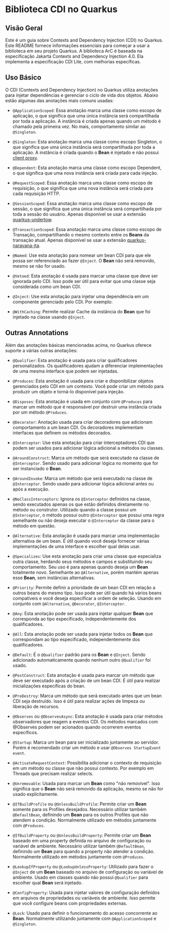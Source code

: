 # Biblioteca CDI no Quarkus

## Visão Geral

Este é um guia sobre Contexts and Dependency Injection (CDI) no Quarkus. Este README fornece informações essenciais para começar a usar a biblioteca em seu projeto Quarkus. A biblioteca ArC é baseada na especificação Jakarta Contexts and Dependency Injection 4.0. Ela implementa a especificação CDI Lite, com melhorias específicas.

## Uso Básico

O CDI (Contexts and Dependency Injection) no Quarkus utiliza anotações para injetar dependências e gerenciar o ciclo de vida dos objetos. Abaixo estão algumas das anotações mais comuns usadas:

- `@ApplicationScoped`: Essa anotação marca uma classe como escopo de aplicação, o que significa que uma única instância será compartilhada por toda a aplicação. A instância é criada apenas quando um método é chamado pela primeira vez. No mais, comportamento similar ao `@Singleton`.

- `@Singleton`: Esta anotação marca uma classe como escopo Singleton, o que significa que uma única instância será compartilhada por toda a aplicação. A instância é criada quando o **Bean** é injetado e não possui [client proxy](https://quarkus.io/guides/cdi#client_proxies).

- `@Dependent`: Esta anotação marca uma classe como escopo Dependent, o que significa que uma nova instância será criada para cada injeção.

- `@RequestScoped`: Essa anotação marca uma classe como escopo de requisição, o que significa que uma nova instância será criada para cada requisição HTTP.

- `@SessionScoped`: Essa anotação marca uma classe como escopo de sessão, o que significa que uma única instância será compartilhada por toda a sessão do usuário. Apenas disponível se usar a extensão [quarkus-undertow](https://quarkus.io/extensions/io.quarkus/quarkus-undertow).

- `@TransactionScoped`: Essa anotação marca uma classe como escopo de Transação, compartilhando o mesmo contexto entre os **Beans** da transação atual. Apenas disponível se usar a extensão [quarkus-narayana-jta](https://quarkus.io/guides/transaction).

- `@Named`: Use esta anotação para nomear um bean CDI para que ele possa ser referenciado ao fazer `@Inject`. O **Bean** não será removido, mesmo se não for usado.

- `@Vetoed`: Esta anotação é usada para marcar uma classe que deve ser ignorada pelo CDI. Isso pode ser útil para evitar que uma classe seja considerada como um bean CDI.

- `@Inject`: Use esta anotação para injetar uma dependência em um componente gerenciado pelo CDI. Por exemplo:

- `@WithCaching`: Permite realizar Cache da instância do **Bean** que foi injetado na classe usando `@Inject`.

## Outras Annotations

Além das anotações básicas mencionadas acima, no Quarkus oferece suporte a várias outras anotações:

- `@Qualifier`: Esta anotação é usada para criar qualificadores personalizados. Os qualificadores ajudam a diferenciar implementações de uma mesma interface que podem ser injetadas.

- `@Produces`: Esta anotação é usada para criar e disponibilizar objetos gerenciados pelo CDI em um contexto. Você pode criar um método para produzir um objeto e torná-lo disponível para injeção.

- `@Disposes`: Esta anotação é usada em conjunto com `@Produces` para marcar um método que é responsável por destruir uma instância criada por um método `@Produces`.

- `@Decorator`: Anotação usada para criar decoradores que adicionam comportamento a um bean CDI. Os decoradores implementam interfaces que definem os métodos decorados.

- `@Interceptor`: Use esta anotação para criar interceptadores CDI que podem ser usados para adicionar lógica adicional a métodos ou classes.

- `@AroundConstruct`: Marca um método que será executado na classe de `@Interceptor`. Sendo usado para adicionar lógica no momento que for ser instanciado o **Bean**.

- `@AroundInvoke`: Marca um método que será executado na classe de `@Interceptor`. Sendo usado para adicionar lógica adicional antes ou após a execução.

- `@NoClassInterceptors`: Ignora os `@Interceptor` definidos na classe, sendo executados apenas os que estão definidos diretamente no método ou construtor. Utilizado quando a classe possui um `@Interceptor`, o método possui outro `@Interceptor` que possui uma regra semelhante ou não deseja executar o `@Interceptor` da classe para o método em questão.

- `@Alternative`: Esta anotação é usada para marcar uma implementação alternativa de um bean. É útil quando você deseja fornecer várias implementações de uma interface e escolher qual delas usar.

- `@Specializes`: Use esta anotação para criar uma classe que especializa outra classe, herdando seus métodos e campos e substituindo seu comportamento. Seu uso é para apenas quando deseja um **Bean** totalmente novo. Semelhante ao `@Alternative`, porém mantém apenas esse **Bean**, sem instâncias alternativas.

- `@Priority`: Permite definir a prioridade de um bean CDI em relação a outros beans do mesmo tipo. Isso pode ser útil quando há vários beans compatíveis e você deseja especificar a ordem de seleção. Usando em conjunto com `@Alternative`, `@Decorator`, `@Interceptor`.

- `@Any`: Esta anotação pode ser usada para injetar qualquer **Bean** que corresponda ao tipo especificado, independentemente dos qualificadores.

- `@All`: Esta anotação pode ser usada para injetar todos os **Bean** que correspondam ao tipo especificado, independentemente dos qualificadores.

- `@Default`: É o `@Qualifier` padrão para os **Bean** e `@Inject`. Sendo adicionado automaticamente quando nenhum outro `@Qualifier` foi usado.

- `@PostConstruct`: Esta anotação é usada para marcar um método que deve ser executado após a criação de um bean CDI. É útil para realizar inicializações específicas do bean.

- `@PreDestroy`: Marca um método que será executado antes que um bean CDI seja destruído. Isso é útil para realizar ações de limpeza ou liberação de recursos.

- `@Observes` ou `@ObservesAsync`: Esta anotação é usada para criar métodos observadores que reagem a eventos CDI. Os métodos marcados com @Observes podem ser acionados quando ocorrerem eventos específicos.

- `@Startup`: Marca um bean para ser inicializado juntamente ao servidor. Porém é recomendado criar um método e usar `@Observes StartupEvent event`.

- `@ActivateRequestContext`: Possibilita adicionar o contexto de requisição em um método ou classe que não possui contexto. Por exemplo em Threads que precisam realizar selects.

- `@Unremovable`: Usada para marcar um **Bean** como "não removível". Isso significa que o **Bean** não será removido da aplicação, mesmo se não for usado explicitamente.

- `@IfBuildProfile` ou `@UnlessBuildProfile`: Permite criar um **Bean** somente para os Profiles desejados. Necessário utilizar também `@DefaultBean`, definindo um **Bean** para os outros Profiles que não atendem a condição. Normalmente utilizado em métodos juntamente com `@Produces`.

- `@IfBuildProperty` ou `@UnlessBuildProperty`: Permite criar um **Bean** baseado em uma property definida no arquivo de configuração ou variável de ambiente. Necessário utilizar também `@DefaultBean`, definindo um **Bean** para quando a property não atender a condição. Normalmente utilizado em métodos juntamente com `@Produces`.

- `@LookupIfProperty` ou `@LookupUnlessProperty`: Utilizado para fazer o `@Inject` de um **Bean** baseado no arquivo de configuração ou variável de ambiente. Usado em classes quando não possui `@Qualifier` para escolher qual **Bean** será injetado.

- `@ConfigProperty`: Usada para injetar valores de configuração definidos em arquivos de propriedades ou variáveis de ambiente. Isso permite que você configure beans com propriedades externas.

- `@Lock`: Usado para definir o funcionamento do acesso concorrente ao **Bean**. Normalmente utilizando juntamente com `@ApplicationScoped` e `@Singleton`.
